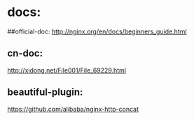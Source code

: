 # docs:

##official-doc: 
http://nginx.org/en/docs/beginners_guide.html

## cn-doc:
http://xidong.net/File001/File_69229.html

## beautiful-plugin:
https://github.com/alibaba/nginx-http-concat

